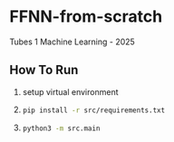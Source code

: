 # FFNN-from-scratch

Tubes 1 Machine Learning - 2025

## How To Run

1. setup virtual environment
2. ```sh
   pip install -r src/requirements.txt
   ```

3. ```sh
   python3 -m src.main
   ```
